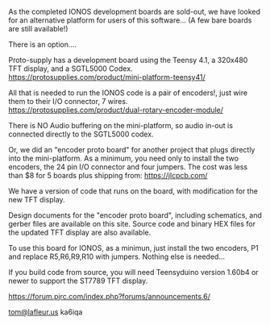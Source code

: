 
As the completed IONOS development boards are sold-out, we have looked for an alternative platform​ for users of this software...
(A few bare boards are still available!)

There is an option....

Proto-supply has a development board using the Teensy 4.1, a 320x480 TFT display, and a SGTL5000 Codex.
https://protosupplies.com/product/mini-platform-teensy41/

All that is needed to run the IONOS code is a pair of encoders!,
just wire them to their I/O connector, 7 wires.
https://protosupplies.com/product/dual-rotary-encoder-module/

There is NO Audio buffering on the mini-platform, so audio in-out is connected directly to the SGTL5000 codex.

Or, we did an "encoder proto board" for another project that plugs directly into the mini-platform. 
As a minimum, you need only to install the two encoders, the 24 pin I/O connector and four jumpers.
The cost was less than $8 for 5 boards plus shipping from:
https://jlcpcb.com/

We have a version of code that runs on the board, with modification for the new TFT display.

​Design documents for the ​"encoder proto board​", including schematics, and gerber files are available on this site​.
S​ource code and binary HEX files for the updated TFT display are also available.

To use this board for IONOS, as a minimun, just install the two encoders, P1 and replace R5,R6,R9,R10 with jumpers.
Nothing else is needed...

If you build code from source, you will need Teensyduino version 1.60b4 or newer to support the ST7789 TFT display.

https://forum.pjrc.com/index.php?forums/announcements.6/

tom@lafleur.us ka6iqa
